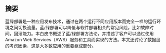 ## 摘要

蓝绿部署是一种应用发布技术，通过在两个运行不同应用版本而完全一样的运行环境之间切换流量。蓝/绿部署可以降低与软件部署相关的常见风险，比如故障时间，回滚能力。本白皮书概述了蓝/绿部署方法论，并描述了客户可以通过使用Amazon Web Services（AWS）服务和工具而实现的方法。本文还讨论了数据层的考虑因素，这是大多数应用的重要组成部分。

